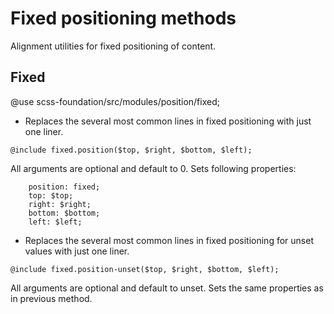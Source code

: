 # Fixed positioning methods

Alignment utilities for fixed positioning of content.

## Fixed

@use scss-foundation/src/modules/position/fixed;

- Replaces the several most common lines in fixed positioning with just one liner.
```
@include fixed.position($top, $right, $bottom, $left);
```
All arguments are optional and default to 0. Sets following properties:
```
	position: fixed;
	top: $top;
	right: $right;
	bottom: $bottom;
	left: $left;
```

- Replaces the several most common lines in fixed positioning for unset values with just one liner.
```
@include fixed.position-unset($top, $right, $bottom, $left);
```
All arguments are optional and default to unset. Sets the same properties as in previous method.
